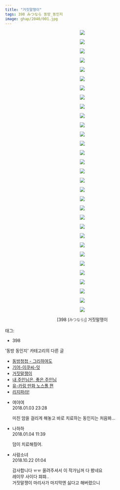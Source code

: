 ```yaml
---
title: "거짓말쟁이"
tags: 398 みつなら 동방_동인지
image: ghap/2040/001.jpg
---
```

<div class="article">
<p style="text-align: center; clear: none; float: none;"><img src="{{ site.nasurl }}/ghap/2040/001.jpg"/></p>
<p style="text-align: center; clear: none; float: none;"><img src="{{ site.nasurl }}/ghap/2040/002.jpg"/></p>
<p style="text-align: center; clear: none; float: none;"><img src="{{ site.nasurl }}/ghap/2040/003.jpg"/></p>
<p style="text-align: center; clear: none; float: none;"><img src="{{ site.nasurl }}/ghap/2040/004.jpg"/></p>
<p style="text-align: center; clear: none; float: none;"><img src="{{ site.nasurl }}/ghap/2040/005.jpg"/></p>
<p style="text-align: center; clear: none; float: none;"><img src="{{ site.nasurl }}/ghap/2040/006.jpg"/></p>
<p style="text-align: center; clear: none; float: none;"><img src="{{ site.nasurl }}/ghap/2040/007.jpg"/></p>
<p style="text-align: center; clear: none; float: none;"><img src="{{ site.nasurl }}/ghap/2040/008.jpg"/></p>
<p style="text-align: center; clear: none; float: none;"><img src="{{ site.nasurl }}/ghap/2040/009.jpg"/></p>
<p style="text-align: center; clear: none; float: none;"><img src="{{ site.nasurl }}/ghap/2040/010.jpg"/></p>
<p style="text-align: center; clear: none; float: none;"><img src="{{ site.nasurl }}/ghap/2040/011.jpg"/></p>
<p style="text-align: center; clear: none; float: none;"><img src="{{ site.nasurl }}/ghap/2040/012.jpg"/></p>
<p style="text-align: center; clear: none; float: none;"><img src="{{ site.nasurl }}/ghap/2040/013.jpg"/></p>
<p style="text-align: center; clear: none; float: none;"><img src="{{ site.nasurl }}/ghap/2040/014.jpg"/></p>
<p style="text-align: center; clear: none; float: none;"><img src="{{ site.nasurl }}/ghap/2040/015.jpg"/></p>
<p style="text-align: center; clear: none; float: none;"><img src="{{ site.nasurl }}/ghap/2040/016.jpg"/></p>
<p style="text-align: center; clear: none; float: none;"><img src="{{ site.nasurl }}/ghap/2040/017.jpg"/></p>
<p style="text-align: center; clear: none; float: none;"><img src="{{ site.nasurl }}/ghap/2040/018.jpg"/></p>
<p style="text-align: center; clear: none; float: none;"><img src="{{ site.nasurl }}/ghap/2040/019.jpg"/></p>
<p style="text-align: center; clear: none; float: none;"><img src="{{ site.nasurl }}/ghap/2040/020.jpg"/></p>
<p style="text-align: center; clear: none; float: none;"><img src="{{ site.nasurl }}/ghap/2040/021.jpg"/></p>
<p style="text-align: center; clear: none; float: none;"><img src="{{ site.nasurl }}/ghap/2040/022.jpg"/></p>
<p style="text-align: center; clear: none; float: none;"><img src="{{ site.nasurl }}/ghap/2040/023.jpg"/></p>
<p style="text-align: center; clear: none; float: none;"><img src="{{ site.nasurl }}/ghap/2040/024.jpg"/></p>
<p style="text-align: center; clear: none; float: none;"><img src="{{ site.nasurl }}/ghap/2040/025.jpg"/></p>
<p style="text-align: center; clear: none; float: none;"><img src="{{ site.nasurl }}/ghap/2040/026.jpg"/></p>
<p style="text-align: center; clear: none; float: none;"><img src="{{ site.nasurl }}/ghap/2040/027.jpg"/></p>
<p style="text-align: center; clear: none; float: none;"><img src="{{ site.nasurl }}/ghap/2040/028.jpg"/></p>
<p style="text-align: center; clear: none; float: none;"><img src="{{ site.nasurl }}/ghap/2040/029.jpg"/></p>
<p style="text-align: center; clear: none; float: none;"><img src="{{ site.nasurl }}/ghap/2040/030.jpg"/></p>
<p style="text-align: center; clear: none; float: none;"><img src="{{ site.nasurl }}/ghap/2040/031.jpg"/></p>
<p style="text-align: center; clear: none; float: none;">[398 (<font color="#464646" face="돋움, dotum, verdana, sans-serif"><span style="font-size: 12px; line-height: 20px;">みつなら)</span></font>] 거짓말쟁이</p>
</div><div class="tagTrail">
<p>태그: </p>
<ul>
<li>398</li>
</ul>
</div><div class="another">
<p>'동방 동인지' 카테고리의 다른 글</p>
<ul>
<li><a href="/2016-09-07-ghap_2042">동방청첩 - 그리하여도</a></li>
<li><a href="/2016-09-07-ghap_2041">기어-이쿠씨-잇</a></li>
<li><a href="/2016-09-07-ghap_2040">거짓말쟁이</a></li>
<li><a href="/2016-09-07-ghap_2039">내 주인님은, 좋은 주인님</a></li>
<li><a href="/2016-09-07-ghap_2038">유-카링 만화 노스폴 편</a></li>
<li><a href="/2016-09-07-ghap_2037">리지파라!</a></li>
</ul>
</div><div class="cb_module cb_fluid">
<div class="cb_wrt cb_profile">
<div class="comment">
<ul>
<li class="cb_thumb_off" id="comment15165850">
<div class="cb_comment_area">
<div class="cb_info_area">
<div class="cb_section">
<span class="cb_nick_name">여야여</span>
</div>
<div class="cb_section">
<span class="cb_date">2018.01.03 23:28 </span>
</div>
</div>
<div class="cb_dsc_comment">
<p class="cb_dsc">
											미친 암을 걸리게 해놓고 바로 치료하는 동인지는 처음봐...
										</p>
</div>
</div></li>
<li class="cb_thumb_off" id="comment15166220">
<div class="cb_comment_area">
<div class="cb_info_area">
<div class="cb_section">
<span class="cb_nick_name">나하하</span>
</div>
<div class="cb_section">
<span class="cb_date">2018.01.04 11:39 </span>
</div>
</div>
<div class="cb_dsc_comment">
<p class="cb_dsc">
											덤이 치료해줬어.
										</p>
</div>
</div></li>
<li class="cb_thumb_off" id="comment15359384">
<div class="cb_comment_area">
<div class="cb_info_area">
<div class="cb_section">
<span class="cb_nick_name">사람소녀</span>
</div>
<div class="cb_section">
<span class="cb_date">2018.10.22 01:04 </span>
</div>
</div>
<div class="cb_dsc_comment">
<p class="cb_dsc">
											감사합니다 ㅠㅠ 올려주셔서 이 작가님꺼 다 봤네요<br/>
레이무 사이다 퍄퍄..<br/>
거짓말쟁이 마리사가 마지막엔 싫다고 해버렸으니 
										</p>
</div>
</div></li>
</ul>
</div>
</div><!-- commentList close -->
</div>